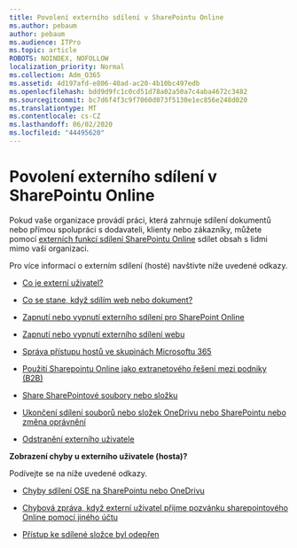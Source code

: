 ```yaml
---
title: Povolení externího sdílení v SharePointu Online
ms.author: pebaum
author: pebaum
ms.audience: ITPro
ms.topic: article
ROBOTS: NOINDEX, NOFOLLOW
localization_priority: Normal
ms.collection: Adm_O365
ms.assetid: 4d197afd-e806-40ad-ac20-4b10bc497edb
ms.openlocfilehash: bdd9d9fc1c0cd51d78a02a50a7c4aba4672c3482
ms.sourcegitcommit: bc7d6f4f3c9f7060d073f5130e1ec856e248d020
ms.translationtype: MT
ms.contentlocale: cs-CZ
ms.lasthandoff: 06/02/2020
ms.locfileid: "44495620"
---
```

# <a name="enable-external-sharing-in-sharepoint-online"></a>Povolení externího sdílení v SharePointu Online

Pokud vaše organizace provádí práci, která zahrnuje sdílení dokumentů nebo přímou spolupráci s dodavateli, klienty nebo zákazníky, můžete pomocí [externích funkcí sdílení SharePointu Online](https://docs.microsoft.com/sharepoint/external-sharing-overview) sdílet obsah s lidmi mimo vaši organizaci.

Pro více informací o externím sdílení (hosté) navštivte níže uvedené odkazy.

- [Co je externí uživatel?](https://docs.microsoft.com/sharepoint/external-sharing-overview#what-is-an-external-user)

- [Co se stane, když sdílím web nebo dokument?](https://docs.microsoft.com/sharepoint/external-sharing-overview#what-happens-when-i-share-a-site-or-document)

- [Zapnutí nebo vypnutí externího sdílení pro SharePoint Online](https://docs.microsoft.com/sharepoint/turn-external-sharing-on-or-off)

- [Zapnutí nebo vypnutí externího sdílení webu](https://docs.microsoft.com/sharepoint/change-external-sharing-site)

- [Správa přístupu hostů ve skupinách Microsoftu 365](https://docs.microsoft.com/microsoft-365/admin/create-groups/manage-guest-access-in-groups)

- [Použití Sharepointu Online jako extranetového řešení mezi podniky (B2B)](https://docs.microsoft.com/sharepoint/create-b2b-extranet)

- [Share SharePointové soubory nebo složku](https://support.office.com/article/share-sharepoint-files-or-folders-1fe37332-0f9a-4719-970e-d2578da4941c)

- [Ukončení sdílení souborů nebo složek OneDrivu nebo SharePointu nebo změna oprávnění](https://support.office.com/article/stop-sharing-onedrive-or-sharepoint-files-or-folders-or-change-permissions-0a36470f-d7fe-40a0-bd74-0ac6c1e13323)

- [Odstranění externího uživatele](https://docs.microsoft.com/sharepoint/remove-users#delete-a-guest-from-the-microsoft-365-admin-center)

**Zobrazení chyby u externího uživatele (hosta)?**

Podívejte se na níže uvedené odkazy. 

- [Chyby sdílení OSE na SharePointu nebo OneDrivu](https://docs.microsoft.com/sharepoint/sharepoint-onedrive-error-message)

- [Chybová zpráva, když externí uživatel přijme pozvánku sharepointového Online pomocí jiného účtu](https://docs.microsoft.com/sharepoint/support/sharing-and-permissions/error-when-external-user-accepts-an-invitation-by-using-another-account)

- [Přístup ke sdílené složce byl odepřen](https://docs.microsoft.com/sharepoint/support/sharing-and-permissions/cannot-access-shared-folder)
